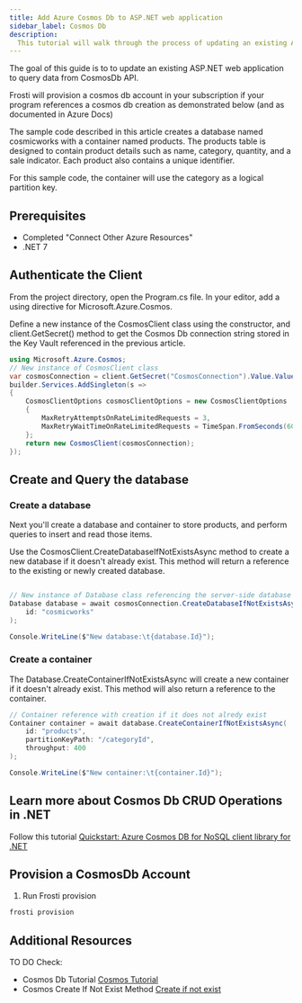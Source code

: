 ```yaml
---
title: Add Azure Cosmos Db to ASP.NET web application
sidebar_label: Cosmos Db
description:
  This tutorial will walk through the process of updating an existing ASP.NET web application that uses placeholder data to instead query from the API.
---
```


The goal of this guide is to to update an existing ASP.NET web application to query data from CosmosDb API.

Frosti will provision a cosmos db account in your subscription if your program references a cosmos db creation as demonstrated below (and as documented in Azure Docs)

The sample code described in this article creates a database named cosmicworks with a container named products. The products table is designed to contain product details such as name, category, quantity, and a sale indicator. Each product also contains a unique identifier.

For this sample code, the container will use the category as a logical partition key.

## Prerequisites
- Completed "Connect Other Azure Resources"
- .NET 7 

## Authenticate the Client

From the project directory, open the Program.cs file. In your editor, add a using directive for Microsoft.Azure.Cosmos.

Define a new instance of the CosmosClient class using the constructor, and client.GetSecret() method to get the Cosmos Db connection string stored in the Key Vault referenced in the previous article.

```csharp title="Program.cs"
using Microsoft.Azure.Cosmos;
// New instance of CosmosClient class
var cosmosConnection = client.GetSecret("CosmosConnection").Value.Value;
builder.Services.AddSingleton(s =>
{
    CosmosClientOptions cosmosClientOptions = new CosmosClientOptions
    {
        MaxRetryAttemptsOnRateLimitedRequests = 3,
        MaxRetryWaitTimeOnRateLimitedRequests = TimeSpan.FromSeconds(60)
    };
    return new CosmosClient(cosmosConnection);
});
```

## Create and Query the database

### Create a database
Next you'll create a database and container to store products, and perform queries to insert and read those items.

Use the CosmosClient.CreateDatabaseIfNotExistsAsync method to create a new database if it doesn't already exist. This method will return a reference to the existing or newly created database.
```csharp title="Program.cs"

// New instance of Database class referencing the server-side database
Database database = await cosmosConnection.CreateDatabaseIfNotExistsAsync(
    id: "cosmicworks"
);

Console.WriteLine($"New database:\t{database.Id}");
```

### Create a container
The Database.CreateContainerIfNotExistsAsync will create a new container if it doesn't already exist. This method will also return a reference to the container.

```csharp title="Program.cs"
// Container reference with creation if it does not alredy exist
Container container = await database.CreateContainerIfNotExistsAsync(
    id: "products",
    partitionKeyPath: "/categoryId",
    throughput: 400
);

Console.WriteLine($"New container:\t{container.Id}");
```

## Learn more about Cosmos Db CRUD Operations in .NET
Follow this tutorial [Quickstart: Azure Cosmos DB for NoSQL client library for .NET](https://learn.microsoft.com/en-us/azure/cosmos-db/nosql/quickstart-dotnet?tabs=azure-cli%2Cwindows%2Cconnection-string%2Csign-in-azure-cli)

## Provision a CosmosDb Account
1. Run Frosti provision

```bash 
frosti provision 
```

## Additional Resources 
TO DO Check:
- Cosmos Db Tutorial [Cosmos Tutorial](https://learn.microsoft.com/en-us/azure/cosmos-db/nosql/quickstart-dotnet?tabs=azure-cli%2Cwindows%2Cpasswordless%2Csign-in-azure-cli)
- Cosmos Create If Not Exist Method [Create if not exist](https://learn.microsoft.com/en-us/dotnet/api/microsoft.azure.cosmos.cosmosclient.createdatabaseifnotexistsasync?view=azure-dotnet)
